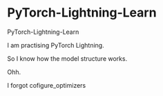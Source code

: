 # PyTorch-Lightning-Learn

PyTorch-Lightning-Learn

I am practising PyTorch Lightning.

So I know how the model structure works.

Ohh.

I forgot cofigure_optimizers
